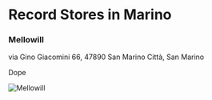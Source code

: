 # Record Stores in Marino

### Mellowill

via Gino Giacomini 66, 47890 San Marino Città, San Marino

Dope

![Mellowill](https://discogslabs.imgix.net/vinylhub/5a8b355ec4a4c4002c609215.jpg?auto=compress%2Cformat&fit=max&fm=jpg&h=2000&w=2000&s=46afbd2605902f7c030474999746cdfa "Mellowill")

